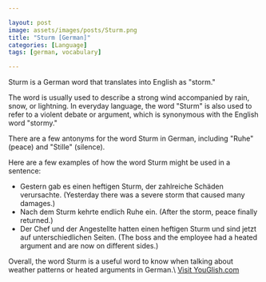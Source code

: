 ```yaml
---

layout: post
image: assets/images/posts/Sturm.png
title: "Sturm [German]"
categories: [Language]
tags: [german, vocabulary]

---
```


Sturm is a German word that translates into English as "storm." 

The word is usually used to describe a strong wind accompanied by rain, snow, or lightning. In everyday language, the word "Sturm" is also used to refer to a violent debate or argument, which is synonymous with the English word "stormy." 

There are a few antonyms for the word Sturm in German, including "Ruhe" (peace) and "Stille" (silence). 

Here are a few examples of how the word Sturm might be used in a sentence:

- Gestern gab es einen heftigen Sturm, der zahlreiche Schäden verursachte. (Yesterday there was a severe storm that caused many damages.)
- Nach dem Sturm kehrte endlich Ruhe ein. (After the storm, peace finally returned.) 
- Der Chef und der Angestellte hatten einen heftigen Sturm und sind jetzt auf unterschiedlichen Seiten. (The boss and the employee had a heated argument and are now on different sides.) 

Overall, the word Sturm is a useful word to know when talking about weather patterns or heated arguments in German.\ <a id="yg-widget-0" class="youglish-widget" data-query="Sturm" data-lang="german" data-components="8412" data-auto-start="0" data-bkg-color="theme_light" data-title="How%20to%20pronounce%20Sturm%20in%20German"  rel="nofollow" href="https://youglish.com">Visit YouGlish.com</a><script async src="https://youglish.com/public/emb/widget.js" charset="utf-8"></script>